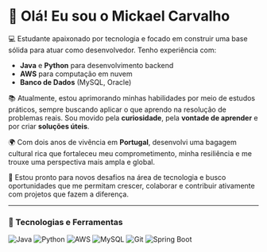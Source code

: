 # 👋 Olá! Eu sou o Mickael Carvalho

💻 Estudante apaixonado por tecnologia e focado em construir uma base sólida para atuar como desenvolvedor. Tenho experiência com:

- **Java** e **Python** para desenvolvimento backend
- **AWS** para computação em nuvem
- **Banco de Dados** (MySQL, Oracle)

📚 Atualmente, estou aprimorando minhas habilidades por meio de estudos práticos, sempre buscando aplicar o que aprendo na resolução de problemas reais. Sou movido pela **curiosidade**, pela **vontade de aprender** e por criar **soluções úteis**.

🌍 Com dois anos de vivência em **Portugal**, desenvolvi uma bagagem cultural rica que fortaleceu meu comprometimento, minha resiliência e me trouxe uma perspectiva mais ampla e global. 

🚀 Estou pronto para novos desafios na área de tecnologia e busco oportunidades que me permitam crescer, colaborar e contribuir ativamente com projetos que fazem a diferença.

---

### 📌 Tecnologias e Ferramentas

![Java](https://img.shields.io/badge/Java-ED8B00?style=for-the-badge&logo=java&logoColor=white)
![Python](https://img.shields.io/badge/Python-3776AB?style=for-the-badge&logo=python&logoColor=white)
![AWS](https://img.shields.io/badge/AWS-232F3E?style=for-the-badge&logo=amazon-aws&logoColor=white)
![MySQL](https://img.shields.io/badge/MySQL-00758F?style=for-the-badge&logo=mysql&logoColor=white)
![Git](https://img.shields.io/badge/Git-F05032?style=for-the-badge&logo=git&logoColor=white)
![Spring Boot](https://img.shields.io/badge/Spring_Boot-6DB33F?style=for-the-badge&logo=spring-boot&logoColor=white)
